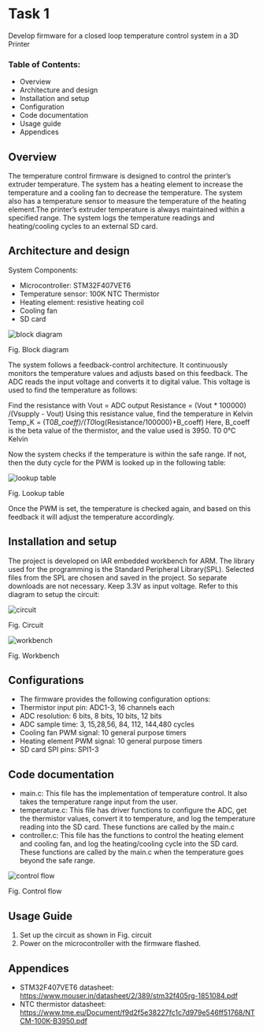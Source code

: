 
# Task 1 #
Develop firmware for a closed loop temperature control system in a 3D Printer 


### Table of Contents: ###
- Overview
- Architecture and design
- Installation and setup
- Configuration
- Code documentation
- Usage guide
- Appendices


## Overview ##
The temperature control firmware is designed to control the printer’s extruder temperature. The system has a heating element to increase the temperature and a cooling fan to decrease the temperature. The system also has a temperature sensor to measure the temperature of the heating element.The printer’s extruder temperature is always maintained within a specified range. The system logs the temperature readings and heating/cooling cycles to an external SD card.

## Architecture and design ##
System Components:
- Microcontroller: STM32F407VET6
- Temperature sensor: 100K NTC Thermistor
- Heating element: resistive heating coil
- Cooling fan
- SD card

![block diagram](https://github.com/Sanj24Dev/temperature-control/assets/72573321/0dcdb53c-7584-4863-9931-263103800216)

Fig. Block diagram



The system follows a feedback-control architecture. It continuously monitors the temperature values and adjusts based on this feedback. The ADC reads the input voltage and converts it to digital value. This voltage is used to find the temperature as follows:

Find the resistance with Vout = ADC output
Resistance = (Vout * 100000) /(Vsupply - Vout)
Using this resistance value, find the temperature in Kelvin
Temp_K = (T0*B_coeff)/(T0*log(Resistance/100000)+B_coeff)
Here, B_coeff is the beta value of the thermistor, and the value used is 3950. T0 0℃ Kelvin 

Now the system checks if the temperature is within the safe range. If not, then the duty cycle for the PWM is looked up in the following table:

![lookup table](https://github.com/Sanj24Dev/temperature-control/assets/72573321/79633c36-5437-4d12-99bf-bd6f7a449015)

Fig. Lookup table

Once the PWM is set, the temperature is checked again, and based on this feedback it will adjust the temperature accordingly.

## Installation and setup ##
The project is developed on IAR embedded workbench for ARM. The library used for the programming is the Standard Peripheral Library(SPL). Selected files from the SPL are chosen and saved in the project. So separate downloads are not necessary.
Keep 3.3V as input voltage. Refer to this diagram to setup the circuit:

![circuit](https://github.com/Sanj24Dev/temperature-control/assets/72573321/2f9b7d76-74d7-4233-944a-040b29e6d424)

Fig. Circuit

![workbench](https://github.com/Sanj24Dev/temperature-control/assets/72573321/819c7a45-03fb-4011-8178-bfad25ad59cd)

Fig. Workbench 

## Configurations ##
- The firmware provides the following configuration options:
- Thermistor input pin: ADC1-3, 16 channels each
- ADC resolution: 6 bits, 8 bits, 10 bits, 12 bits
- ADC sample time: 3, 15,28,56, 84, 112, 144,480 cycles
- Cooling fan PWM signal: 10 general purpose timers
- Heating element PWM signal: 10 general purpose timers
- SD card SPI pins: SPI1-3

## Code documentation ##
- main.c: This file has the implementation of temperature control. It also takes the temperature range input from the user.
- temperature.c: This file has driver functions to configure the ADC, get the thermistor values, convert it to temperature, and log the temperature reading into the SD card. These functions are called by the main.c
- controller.c: This file has the functions to control the heating element and cooling fan, and log the heating/cooling cycle into the SD card. These functions are called by the main.c when the temperature goes beyond the safe range.

![control flow](https://github.com/Sanj24Dev/temperature-control/assets/72573321/0f2aa212-1be8-4acc-8445-decaeb6e3e80)

Fig. Control flow

## Usage Guide ##
1. Set up the circuit as shown in Fig. circuit
2. Power on the microcontroller with the firmware flashed.

## Appendices ##
- STM32F407VET6 datasheet: https://www.mouser.in/datasheet/2/389/stm32f405rg-1851084.pdf
- NTC thermistor datasheet: https://www.tme.eu/Document/f9d2f5e38227fc1c7d979e546ff51768/NTCM-100K-B3950.pdf 

